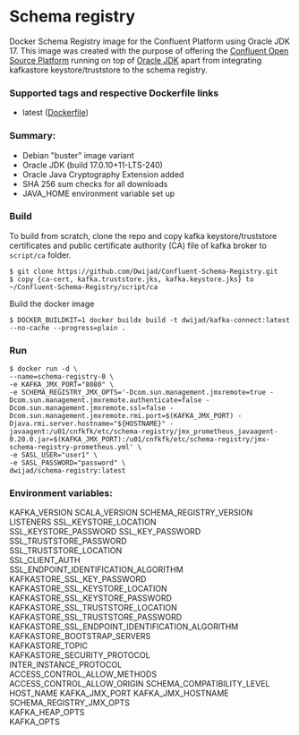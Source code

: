 # Schema registry


Docker Schema Registry image for the Confluent Platform using Oracle JDK 17. This image was created with the purpose of offering the [Confluent Open Source Platform](https://www.confluent.io/product/confluent-open-source/) running on top of [Oracle JDK](http://www.oracle.com/technetwork/java/javase/downloads/index.html) apart from integrating kafkastore keystore/truststore to the schema registry.

### Supported tags and respective Dockerfile links

 - latest ([Dockerfile](https://github.com/Dwijad/Confluent-Schema-Registry/blob/main/Dockerfile))

### Summary:

-   Debian "buster" image variant
-   Oracle JDK (build 17.0.10+11-LTS-240)
-   Oracle Java Cryptography Extension added
-   SHA 256 sum checks for all downloads
-   JAVA_HOME environment variable set up

### Build

To build from scratch, clone the repo and copy kafka keystore/truststore certificates and public certificate authority (CA) file of kafka broker to `script/ca` folder.

    $ git clone https://github.com/Dwijad/Confluent-Schema-Registry.git
    $ copy {ca-cert, kafka.truststore.jks, kafka.keystore.jks} to ~/Confluent-Schema-Registry/script/ca 

Build the docker image

    $ DOCKER_BUILDKIT=1 docker buildx build -t dwijad/kafka-connect:latest --no-cache --progress=plain .
    
### Run
    $ docker run -d \
    --name=schema-registry-0 \
    -e KAFKA_JMX_PORT="8080" \
    -e SCHEMA_REGISTRY_JMX_OPTS='-Dcom.sun.management.jmxremote=true -Dcom.sun.management.jmxremote.authenticate=false -Dcom.sun.management.jmxremote.ssl=false -Dcom.sun.management.jmxremote.rmi.port=$(KAFKA_JMX_PORT) -Djava.rmi.server.hostname="${HOSTNAME}" -javaagent:/u01/cnfkfk/etc/schema-registry/jmx_prometheus_javaagent-0.20.0.jar=$(KAFKA_JMX_PORT):/u01/cnfkfk/etc/schema-registry/jmx-schema-registry-prometheus.yml' \
    -e SASL_USER="user1" \
    -e SASL_PASSWORD="password" \
    dwijad/schema-registry:latest
 ### Environment variables:
 
 KAFKA_VERSION
 SCALA_VERSION
 SCHEMA_REGISTRY_VERSION
 LISTENERS 
 SSL_KEYSTORE_LOCATION   
 SSL_KEYSTORE_PASSWORD
 SSL_KEY_PASSWORD
 SSL_TRUSTSTORE_PASSWORD   
 SSL_TRUSTSTORE_LOCATION   
 SSL_CLIENT_AUTH   
 SSL_ENDPOINT_IDENTIFICATION_ALGORITHM    
 KAFKASTORE_SSL_KEY_PASSWORD   
 KAFKASTORE_SSL_KEYSTORE_LOCATION   
 KAFKASTORE_SSL_KEYSTORE_PASSWORD   
 KAFKASTORE_SSL_TRUSTSTORE_LOCATION    
 KAFKASTORE_SSL_TRUSTSTORE_PASSWORD   
 KAFKASTORE_SSL_ENDPOINT_IDENTIFICATION_ALGORITHM   
 KAFKASTORE_BOOTSTRAP_SERVERS   
 KAFKASTORE_TOPIC   
 KAFKASTORE_SECURITY_PROTOCOL   
 INTER_INSTANCE_PROTOCOL   
 ACCESS_CONTROL_ALLOW_METHODS
 ACCESS_CONTROL_ALLOW_ORIGIN
 SCHEMA_COMPATIBILITY_LEVEL   
 HOST_NAME
 KAFKA_JMX_PORT
 KAFKA_JMX_HOSTNAME   
 SCHEMA_REGISTRY_JMX_OPTS   
 KAFKA_HEAP_OPTS   
  KAFKA_OPTS
<!--stackedit_data:
eyJoaXN0b3J5IjpbMTA2NDEyOTE4NSwtMjAyNjE0NzM4NiwyNz
I2MjEzNzAsNzg4MTY4MzAyLDQ4MjIyNjU1OCwxNTUzMzY5NTc3
XX0=
-->